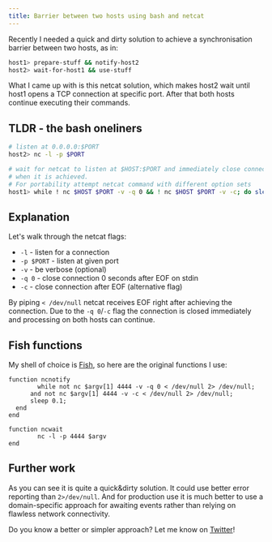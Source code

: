 ```yaml
---
title: Barrier between two hosts using bash and netcat
---
```


Recently I needed a quick and dirty solution to achieve a synchronisation barrier between two hosts, as in:
```bash
host1> prepare-stuff && notify-host2
host2> wait-for-host1 && use-stuff
```

What I came up with is this netcat solution, which makes host2 wait until host1 opens a TCP connection at specific port. After that both hosts continue executing their commands.


## TLDR - the bash oneliners
```bash
# listen at 0.0.0.0:$PORT
host2> nc -l -p $PORT

# wait for netcat to listen at $HOST:$PORT and immediately close connection
# when it is achieved.
# For portability attempt netcat command with different option sets
host1> while ! nc $HOST $PORT -v -q 0 && ! nc $HOST $PORT -v -c; do sleep 0.1; done < /dev/null 2> /dev/null
```

## Explanation
Let's walk through the netcat flags:
- `-l` - listen for a connection
- `-p $PORT` - listen at given port
- `-v` - be verbose (optional)
- `-q 0` - close connection 0 seconds after EOF on stdin
- `-c` - close connection after EOF (alternative flag)

By piping `< /dev/null` netcat receives EOF right after achieving the connection. Due to the `-q 0`/`-c` flag the connection is closed immediately and processing on both hosts can continue.

## Fish functions
My shell of choice is [Fish](https://fishshell.com/), so here are the original functions I use:
```fish
function ncnotify
        while not nc $argv[1] 4444 -v -q 0 < /dev/null 2> /dev/null; 
      and not nc $argv[1] 4444 -v -c < /dev/null 2> /dev/null; 
      sleep 0.1;
  end
end

function ncwait
        nc -l -p 4444 $argv
end
```

## Further work
As you can see it is quite a quick&dirty solution. It could use better error reporting than `2>/dev/null`. And for production use it is much better to use a domain-specific approach for awaiting events rather than relying on flawless network connectivity.


Do you know a better or simpler approach? Let me know on [Twitter](https://twitter.com/Ciechosz)!

